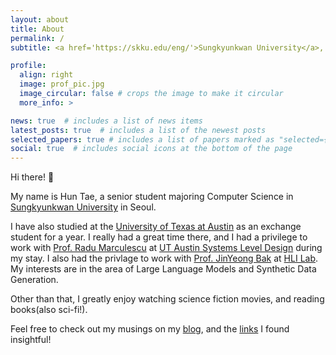 ```yaml
---
layout: about
title: About
permalink: /
subtitle: <a href='https://skku.edu/eng/'>Sungkyunkwan University</a>, Seoul, South Korea

profile:
  align: right
  image: prof_pic.jpg
  image_circular: false # crops the image to make it circular
  more_info: >

news: true  # includes a list of news items
latest_posts: true  # includes a list of the newest posts
selected_papers: true # includes a list of papers marked as "selected={true}"
social: true  # includes social icons at the bottom of the page
---
```


Hi there! 👋

My name is Hun Tae, a senior student majoring Computer Science in [Sungkyunkwan University](https://skku.edu/eng/) in Seoul.

I have also studied at the [University of Texas at Austin](https://www.utexas.edu/) as an exchange student for a year. I really had a great time there, and I had a privilege to work with [Prof. Radu Marculescu](https://radum.ece.utexas.edu/people/) at [UT Austin Systems Level Design](https://radum.ece.utexas.edu/) during my stay. I also had the privlage to work with [Prof. JinYeong Bak](https://nosyu.kr/) at [HLI Lab](https://hli.skku.edu/). My interests are in the area of Large Language Models and Synthetic Data Generation.

Other than that, I greatly enjoy watching science fiction movies, and reading books(also sci-fi!).

Feel free to check out my musings on my [blog](https://ht0324.github.io/blog/), and the [links](https://ht0324.github.io/Links/) I found insightful!